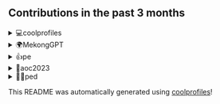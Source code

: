 
## Contributions in the past 3 months

<details>
<summary>💻coolprofiles</summary>
Link to repo: https://github.com/lshaoqin/coolprofiles

This repository focuses on providing a comprehensive guide and resources for using machine learning algorithms in natural language processing tasks. It covers various techniques, from text classification to sentiment analysis, making it a valuable resource for researchers and practitioners in the field.

---

In the coolprofiles repository, there were multiple commits related to updating and auto-updating the README.md file. There were also commits related to merging branches, testing build.yml files, fixing bugs, and making the username dynamic. Additionally, there were commits related to creating a word cloud and testing environment configurations.
</details>

<details>
<summary>🌍MekongGPT</summary>
Link to repo: https://github.com/lshaoqin/MekongGPT

This repository focuses on a Zalo chatbot that leverages the power of GPT-3.5 and Chroma to provide farmers with reliable and up-to-date information.

---

Recent commits in the MekongGPT repository include reverting Dockerfile changes, updating dependencies, improving bot accuracy, adjusting prompt templates, integrating Firebase, fixing bugs, adding message storage, and updating access token handling. The repository also includes the addition of a verifier and logging for access tokens.
</details>

<details>
<summary>👍pe</summary>
Link to repo: https://github.com/lshaoqin/pe

This repository focuses on providing a comprehensive guide and resource for developers to create efficient and scalable web applications using the Python Flask framework. It includes step-by-step tutorials, code examples, and best practices for building robust web applications.

---

There have been multiple commits on the "pe" repository, with all of them labeled as "upload file".
</details>

<details>
<summary>📅aoc2023</summary>
Link to repo: https://github.com/lshaoqin/aoc2023

This repository focuses on the code written by the author for the Advent of Code 2023 event, showcasing their solutions to the coding challenges presented during the event.

---

The "aoc2023" repository contains code for the Advent of Code 2023 event. It includes commits for each day of the event, ranging from day 1 to day 23. Several updates and additions were made throughout the commits, including the removal of an extra print statement and an update to the day 12 code. There is also an update to the README.md file. The repository was initiated with an initial commit.
</details>

<details>
<summary>🚶‍♂️ped</summary>
Link to repo: https://github.com/lshaoqin/ped

This repository focuses on providing a comprehensive overview of the project and its objectives. It includes detailed documentation on installation, usage, and configuration, along with helpful examples and code snippets. Additionally, it offers an extensive list of contributors and a roadmap for future development.

---

This repository, ped, contains several commits that upload files.
</details>


This README was automatically generated using [coolprofiles](https://github.com/lshaoqin/coolprofiles)!
